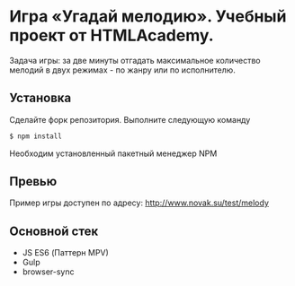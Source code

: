 # Игра «Угадай мелодию». Учебный проект от HTMLAcademy.

Задача игры: за две минуты отгадать максимальное количество мелодий в двух режимах - по жанру или по исполнителю.

## Установка

Сделайте форк репозитория. Выполните следующую команду 

```sh
$ npm install
```

Необходим установленный пакетный менеджер NPM

## Превью

Пример игры доступен по адресу: <a href="http://www.novak.su/test/melody">http://www.novak.su/test/melody</a>

## Основной стек

* JS ES6 (Паттерн MPV)
* Gulp
* browser-sync 

